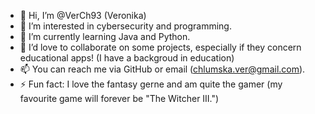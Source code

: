 - 👋 Hi, I’m @VerCh93 (Veronika)
- 👀 I’m interested in cybersecurity and programming.
- 🌱 I’m currently learning Java and Python.
- 💞️ I’d love to collaborate on some projects, especially if they concern educational apps! (I have a backgroud in education)
- 📫 You can reach me via GitHub or email (chlumska.ver@gmail.com).
- ⚡ Fun fact: I love the fantasy gerne and am quite the gamer (my favourite game will forever be "The Witcher III.")

<!---
VerCh93/VerCh93 is a ✨ special ✨ repository because its `README.md` (this file) appears on your GitHub profile.
You can click the Preview link to take a look at your changes.
--->
